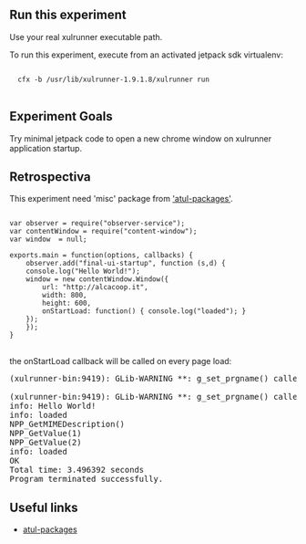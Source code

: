 ## Run this experiment ##

<span class="aside">
Use your real xulrunner executable path.
</span>

To run this experiment, execute from an activated jetpack sdk virtualenv:

<pre>
<code>
  cfx -b /usr/lib/xulrunner-1.9.1.8/xulrunner run
</code>
</pre>

## Experiment Goals ##

Try minimal jetpack code to open a new chrome window on xulrunner application startup.

## Retrospectiva ##

This experiment need 'misc' package from ['atul-packages'](http://hg.mozilla.org/users/avarma_mozilla.com/atul-packages/).

<pre>
<code>
var observer = require("observer-service");
var contentWindow = require("content-window");
var window  = null;

exports.main = function(options, callbacks) {
    observer.add("final-ui-startup", function (s,d) {
	console.log("Hello World!");
	window = new contentWindow.Window({
	    url: "http://alcacoop.it",
	    width: 800,
	    height: 600,
	    onStartLoad: function() { console.log("loaded"); }
	});
    });
}
</code>
</pre>

the onStartLoad callback will be called on every page load:

<pre>
(xulrunner-bin:9419): GLib-WARNING **: g_set_prgname() called multiple times

(xulrunner-bin:9419): GLib-WARNING **: g_set_prgname() called multiple times
info: Hello World!
info: loaded
NPP_GetMIMEDescription()
NPP_GetValue(1)
NPP_GetValue(2)
info: loaded
OK
Total time: 3.496392 seconds
Program terminated successfully.
</pre>

## Useful links ##

 * [atul-packages](http://hg.mozilla.org/users/avarma_mozilla.com/atul-packages/)
